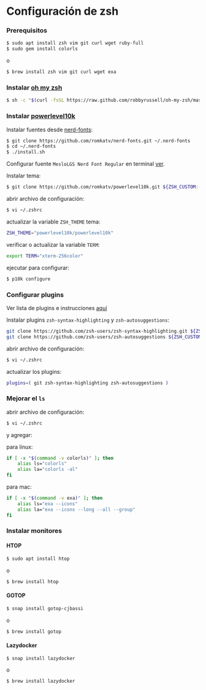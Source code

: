 # Configuración de **zsh**

### Prerequisitos

```bash
$ sudo apt install zsh vim git curl wget ruby-full
$ sudo gem install colorls
```

o

```bash
$ brew install zsh vim git curl wget exa
```

### Instalar [oh my zsh](https://ohmyz.sh/)

```bash
$ sh -c "$(curl -fsSL https://raw.github.com/robbyrussell/oh-my-zsh/master/tools/install.sh)"
```

### Instalar [powerlevel10k](https://github.com/romkatv/powerlevel10k)

Instalar fuentes desde [nerd-fonts](https://github.com/romkatv/nerd-fonts):

```bash
$ git clone https://github.com/romkatv/nerd-fonts.git ~/.nerd-fonts
$ cd ~/.nerd-fonts
$ ./install.sh
```

Configurar fuente `MesloLGS Nerd Font Regular` en terminal [ver](https://github.com/romkatv/powerlevel10k#meslo-nerd-font-patched-for-powerlevel10k).

Instalar tema:

```bash
$ git clone https://github.com/romkatv/powerlevel10k.git ${ZSH_CUSTOM:-~/.oh-my-zsh/custom}/themes/powerlevel10k
```

abrir archivo de configuración:

```bash
$ vi ~/.zshrc
```

actualizar la variable `ZSH_THEME` tema:

```bash
ZSH_THEME="powerlevel10k/powerlevel10k"
```

verificar o actualizar la variable `TERM`:

```bash
export TERM="xterm-256color"
```

ejecutar para configurar:

```bash
$ p10k configure
```

### Configurar plugins

Ver lista de plugins e instrucciones [aquí](https://github.com/ohmyzsh/ohmyzsh/wiki/Plugins)

Instalar plugins `zsh-syntax-highlighting` y `zsh-autosuggestions`:

```bash
git clone https://github.com/zsh-users/zsh-syntax-highlighting.git ${ZSH_CUSTOM:-~/.oh-my-zsh/custom}/plugins/zsh-syntax-highlighting
git clone https://github.com/zsh-users/zsh-autosuggestions ${ZSH_CUSTOM:-~/.oh-my-zsh/custom}/plugins/zsh-autosuggestions
```

abrir archivo de configuración:

```bash
$ vi ~/.zshrc
```

actualizar los plugins:

```bash
plugins=( git zsh-syntax-highlighting zsh-autosuggestions )
```

### Mejorar el `ls`

abrir archivo de configuración:

```bash
$ vi ~/.zshrc
```

y agregar:

para linux:

```bash
if [ -x "$(command -v colorls)" ]; then
    alias ls="colorls"
    alias la="colorls -al"
fi
```

para mac:

```bash
if [ -x "$(command -v exa)" ]; then
    alias ls="exa --icons"
    alias la="exa --icons --long --all --group"
fi
```

### Instalar monitores

#### HTOP

```bash
$ sudo apt install htop
```

o

```bash
$ brew install htop
```

#### GOTOP

```bash
$ snap install gotop-cjbassi
```

o

```bash
$ brew install gotop
```

#### Lazydocker

```bash
$ snap install lazydocker
```

o

```bash
$ brew install lazydocker
```